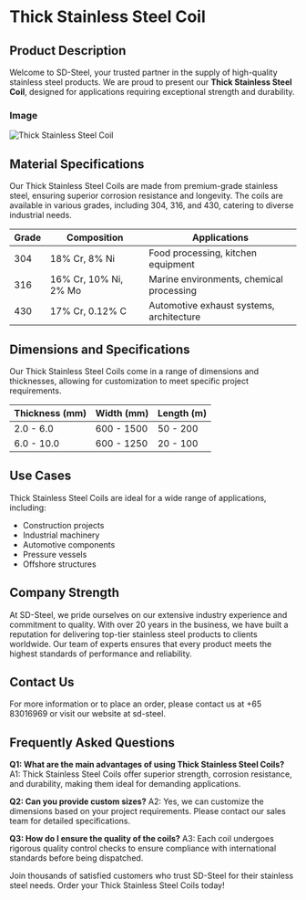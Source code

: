 # Thick Stainless Steel Coil

## Product Description
Welcome to SD-Steel, your trusted partner in the supply of high-quality stainless steel products. We are proud to present our **Thick Stainless Steel Coil**, designed for applications requiring exceptional strength and durability.

### Image
![Thick Stainless Steel Coil](https://github.com/user-attachments/assets/2567258e-e124-4816-932d-1809bd27ef0b)

## Material Specifications
Our Thick Stainless Steel Coils are made from premium-grade stainless steel, ensuring superior corrosion resistance and longevity. The coils are available in various grades, including 304, 316, and 430, catering to diverse industrial needs.

| Grade | Composition | Applications |
|-------|-------------|--------------|
| 304   | 18% Cr, 8% Ni | Food processing, kitchen equipment |
| 316   | 16% Cr, 10% Ni, 2% Mo | Marine environments, chemical processing |
| 430   | 17% Cr, 0.12% C | Automotive exhaust systems, architecture |

## Dimensions and Specifications
Our Thick Stainless Steel Coils come in a range of dimensions and thicknesses, allowing for customization to meet specific project requirements.

| Thickness (mm) | Width (mm) | Length (m) |
|----------------|------------|------------|
| 2.0 - 6.0      | 600 - 1500 | 50 - 200   |
| 6.0 - 10.0     | 600 - 1250 | 20 - 100   |

## Use Cases
Thick Stainless Steel Coils are ideal for a wide range of applications, including:
- Construction projects
- Industrial machinery
- Automotive components
- Pressure vessels
- Offshore structures

## Company Strength
At SD-Steel, we pride ourselves on our extensive industry experience and commitment to quality. With over 20 years in the business, we have built a reputation for delivering top-tier stainless steel products to clients worldwide. Our team of experts ensures that every product meets the highest standards of performance and reliability.

## Contact Us
For more information or to place an order, please contact us at +65 83016969 or visit our website at  sd-steel.

## Frequently Asked Questions
**Q1: What are the main advantages of using Thick Stainless Steel Coils?**
A1: Thick Stainless Steel Coils offer superior strength, corrosion resistance, and durability, making them ideal for demanding applications.

**Q2: Can you provide custom sizes?**
A2: Yes, we can customize the dimensions based on your project requirements. Please contact our sales team for detailed specifications.

**Q3: How do I ensure the quality of the coils?**
A3: Each coil undergoes rigorous quality control checks to ensure compliance with international standards before being dispatched.

Join thousands of satisfied customers who trust SD-Steel for their stainless steel needs. Order your Thick Stainless Steel Coils today!